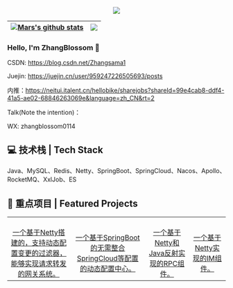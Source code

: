 <p align="center">
  <img align="center" src="https://github-profile-trophy.vercel.app/?username=limingzhong61&column=-1&title=MultipleLang,Star,Follower,Commit,Issue,PullRequest,Repositories" >
</p>

| <a href="https://github.com/anuraghazra/github-readme-stats"><img align="center" src="https://github-readme-stats.vercel.app/api?username=ZhangBlossom&show_icons=true&icon_color=805AD5&text_color=718096&bg_color=ffffff&include_all_commits=true&hide=contribs&count_private=true&theme=buefy&hide_border=true" alt="Mars's github stats" /></a> | <a href="https://github.com/anuraghazra/github-readme-stats"><img align="center" src="https://github-readme-stats.vercel.app/api/top-langs/?username=ZhangBlossom&layout=compact&theme=buefy&hide_border=true&hide=css,html" /></a> |
| ------------- | ------------- |

### Hello, I'm ZhangBlossom 👋

CSDN: https://blog.csdn.net/Zhangsama1

Juejin: https://juejin.cn/user/959247226505693/posts

内推：https://neitui.italent.cn/hellobike/sharejobs?shareId=99e4cab8-ddf4-41a5-ae02-68846263069e&language=zh_CN&rt=2

Talk(Note the intention)：

WX: zhangblossom0114

## 💻 技术栈 | Tech Stack
Java、MySQL、Redis、Netty、SpringBoot、SpringCloud、Nacos、Apollo、RocketMQ、XxlJob、ES

## 🚀 重点项目 | Featured Projects
<table>
  <tr>
    <td align="center">
      <a href="https://github.com/ZhangBlossom/BlossomGateway">
        <br />一个基于Netty搭建的，支持动态配置变更的过滤器，能够实现请求转发的网关系统。
      </a>
    </td>
    <td align="center">
      <a href="https://github.com/ZhangBlossom/BlossomConfig">
        <br />一个基于SpringBoot的无需整合SpringCloud等配置的动态配置中心。
      </a>
    </td>
       <td align="center">
      <a href="https://github.com/ZhangBlossom/BlossomRPC">
        <br />一个基于Netty和Java反射实现的RPC组件。
      </a>
    </td>
        </td>
       <td align="center">
      <a href="https://github.com/ZhangBlossom/BlossomIM">
        <br />一个基于Netty实现的IM组件。
      </a>
    </td>
  </tr>
</table>
